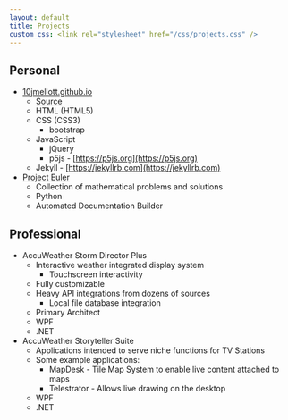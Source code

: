 ```yaml
---
layout: default
title: Projects
custom_css: <link rel="stylesheet" href="/css/projects.css" />
---
```


<div class="custom-row">
<div class="custom-column" markdown="1">

## Personal
* [10jmellott.github.io](https://10jmellott.github.io)
    * [Source](https://github.com/10jmellott/10jmellott.github.io)
    * HTML (HTML5)
    * CSS (CSS3)
        * bootstrap
    * JavaScript
        * jQuery
        * p5js - [https://p5js.org](https://p5js.org)
    * Jekyll - [https://jekyllrb.com](https://jekyllrb.com)
* [Project Euler](https://10jmellott.github.io/ProjectEuler/)
    * Collection of mathematical problems and solutions
    * Python
    * Automated Documentation Builder

</div>
<div class="custom-column" markdown="1">

## Professional
* AccuWeather Storm Director Plus
    * Interactive weather integrated display system
        * Touchscreen interactivity
    * Fully customizable
    * Heavy API integrations from dozens of sources
        * Local file database integration
    * Primary Architect
    * WPF
    * .NET
* AccuWeather Storyteller Suite
    * Applications intended to serve niche functions for TV Stations
    * Some example applications:
        * MapDesk - Tile Map System to enable live content attached to maps
        * Telestrator - Allows live drawing on the desktop
    * WPF
    * .NET

</div>
</div>

